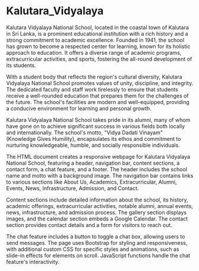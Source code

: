 # Kalutara_Vidyalaya

Kalutara Vidyalaya National School, located in the coastal town of Kalutara in Sri Lanka, is a prominent educational institution with a rich history and a strong commitment to academic excellence. Founded in 1941, the school has grown to become a respected center for learning, known for its holistic approach to education. It offers a diverse range of academic programs, extracurricular activities, and sports, fostering the all-round development of its students.

With a student body that reflects the region's cultural diversity, Kalutara Vidyalaya National School promotes values of unity, discipline, and integrity. The dedicated faculty and staff work tirelessly to ensure that students receive a well-rounded education that prepares them for the challenges of the future. The school's facilities are modern and well-equipped, providing a conducive environment for learning and personal growth.

Kalutara Vidyalaya National School takes pride in its alumni, many of whom have gone on to achieve significant success in various fields both locally and internationally. The school's motto, "Vidya Dadati Vinayam" (Knowledge Gives Humility), encapsulates its ethos and commitment to nurturing knowledgeable, humble, and socially responsible individuals.

The HTML document creates a responsive webpage for Kalutara Vidyalaya National School, featuring a header, navigation bar, content sections, a contact form, a chat feature, and a footer. The header includes the school name and motto with a background image. The navigation bar contains links to various sections like About Us, Academics, Extracurricular, Alumni, Events, News, Infrastructure, Admission, and Contact.

Content sections include detailed information about the school, its history, academic offerings, extracurricular activities, notable alumni, annual events, news, infrastructure, and admission process. The gallery section displays images, and the calendar section embeds a Google Calendar. The contact section provides contact details and a form for visitors to reach out.

The chat feature includes a button to toggle a chat box, allowing users to send messages. The page uses Bootstrap for styling and responsiveness, with additional custom CSS for specific styles and animations, such as slide-in effects for elements on scroll. JavaScript functions handle the chat feature's interactivity.
